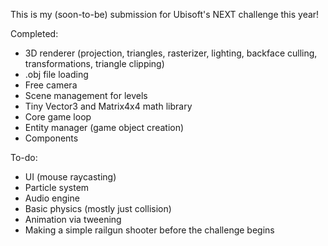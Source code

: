 This is my (soon-to-be) submission for Ubisoft's NEXT challenge this year!

Completed:
- 3D renderer (projection, triangles, rasterizer, lighting, backface culling, transformations, triangle clipping)
- .obj file loading
- Free camera
- Scene management for levels
- Tiny Vector3 and Matrix4x4 math library
- Core game loop
- Entity manager (game object creation)
- Components

To-do:
- UI (mouse raycasting)
- Particle system
- Audio engine
- Basic physics (mostly just collision)
- Animation via tweening
- Making a simple railgun shooter before the challenge begins
